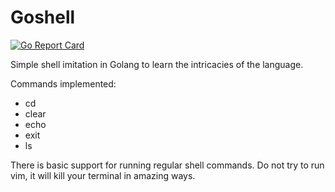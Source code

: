# Goshell
[![Go Report Card](https://goreportcard.com/badge/github.com/jaydonhansen/goshell)](https://goreportcard.com/report/github.com/jaydonhansen/goshell)

Simple shell imitation in Golang to learn the intricacies of the language.

Commands implemented:
- cd
- clear
- echo
- exit
- ls

There is basic support for running regular shell commands. Do not try to run vim,
it will kill your terminal in amazing ways.
